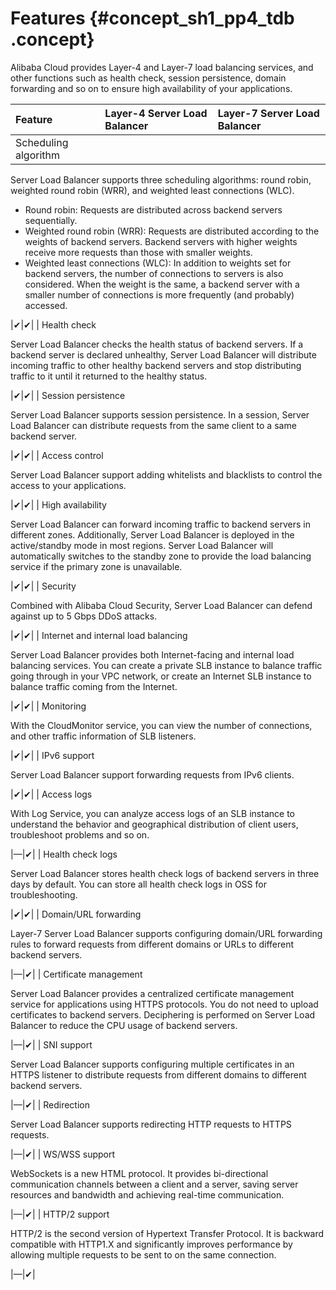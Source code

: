 # Features {#concept_sh1_pp4_tdb .concept}

Alibaba Cloud provides Layer-4 and Layer-7 load balancing services, and other functions such as health check, session persistence, domain forwarding and so on to ensure high availability of your applications.

|Feature|Layer-4 Server Load Balancer|Layer-7 Server Load Balancer|
|:------|:---------------------------|:---------------------------|
| Scheduling algorithm

 Server Load Balancer supports three scheduling algorithms: round robin, weighted round robin \(WRR\), and weighted least connections \(WLC\).

-   Round robin: Requests are distributed across backend servers sequentially.
-   Weighted round robin \(WRR\): Requests are distributed according to the weights of backend servers. Backend servers with higher weights receive more requests than those with smaller weights.
-   Weighted least connections \(WLC\): In addition to weights set for backend servers, the number of connections to servers is also considered. When the weight is the same, a backend server with a smaller number of connections is more frequently \(and probably\) accessed.

 |✔|✔|
| Health check

 Server Load Balancer checks the health status of backend servers. If a backend server is declared unhealthy, Server Load Balancer will distribute incoming traffic to other healthy backend servers and stop distributing traffic to it until it returned to the healthy status.

 |✔|✔|
| Session persistence

 Server Load Balancer supports session persistence. In a session, Server Load Balancer can distribute requests from the same client to a same backend server.

 |✔|✔|
| Access control

 Server Load Balancer support adding whitelists and blacklists to control the access to your applications.

 |✔|✔|
| High availability 

 Server Load Balancer can forward incoming traffic to backend servers in different zones. Additionally, Server Load Balancer is deployed in the active/standby mode in most regions. Server Load Balancer will automatically switches to the standby zone to provide the load balancing service if the primary zone is unavailable.

 |✔|✔|
| Security

 Combined with Alibaba Cloud Security, Server Load Balancer can defend against up to 5 Gbps DDoS attacks.

 |✔|✔|
| Internet and internal load balancing

 Server Load Balancer provides both Internet-facing and internal load balancing services. You can create a private SLB instance to balance traffic going through in your VPC network, or create an Internet SLB instance to balance traffic coming from the Internet.

 |✔|✔|
| Monitoring

 With the CloudMonitor service, you can view the number of connections, and other traffic information of SLB listeners.

 |✔|✔|
| IPv6 support

 Server Load Balancer support forwarding requests from IPv6 clients.

 |✔|✔|
| Access logs

 With Log Service, you can analyze access logs of an SLB instance to understand the behavior and geographical distribution of client users, troubleshoot problems and so on.

 |—|✔|
| Health check logs

 Server Load Balancer stores health check logs of backend servers in three days by default. You can store all health check logs in OSS for troubleshooting.

 |✔|✔|
| Domain/URL forwarding

 Layer-7 Server Load Balancer supports configuring domain/URL forwarding rules to forward requests from different domains or URLs to different backend servers.

 |—|✔|
| Certificate management

 Server Load Balancer provides a centralized certificate management service for applications using HTTPS protocols. You do not need to upload certificates to backend servers. Deciphering is performed on Server Load Balancer to reduce the CPU usage of backend servers.

 |—|✔|
| SNI support

 Server Load Balancer supports configuring multiple certificates in an HTTPS listener to distribute requests from different domains to different backend servers.

 |—|✔|
| Redirection

 Server Load Balancer supports redirecting HTTP requests to HTTPS requests.

 |—|✔|
| WS/WSS support

 WebSockets is a new HTML protocol. It provides bi-directional communication channels between a client and a server, saving server resources and bandwidth and achieving real-time communication.

 |—|✔|
| HTTP/2 support

 HTTP/2 is the second version of Hypertext Transfer Protocol. It is backward compatible with HTTP1.X and significantly improves performance by allowing multiple requests to be sent to on the same connection.

 |—|✔|

